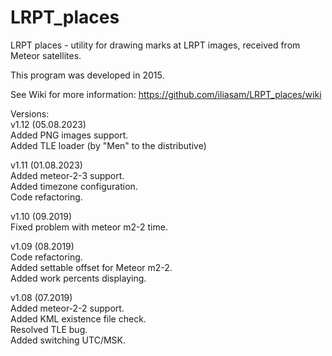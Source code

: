 # LRPT_places
LRPT places - utility for drawing marks at LRPT images, received from Meteor satellites.  
  
This program was developed in 2015.  
  
See Wiki for more information: https://github.com/iliasam/LRPT_places/wiki  
  
Versions:  
v1.12 (05.08.2023)  
Added PNG images support.  
Added TLE loader (by "Men" to the distributive)  
   
v1.11 (01.08.2023)  
Added meteor-2-3 support.  
Added timezone configuration.  
Code refactoring.  

v1.10 (09.2019)  
Fixed problem with meteor m2-2 time.  
  
v1.09 (08.2019)  
Code refactoring.  
Added settable offset for Meteor m2-2.  
Added work percents displaying.  
  
v1.08 (07.2019)  
Added meteor-2-2 support.  
Added KML existence file check.   
Resolved TLE bug.  
Added switching UTC/MSK.  
